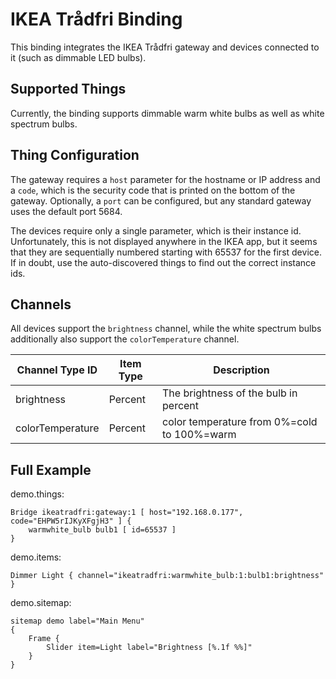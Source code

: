 # IKEA Trådfri Binding

This binding integrates the IKEA Trådfri gateway and devices connected to it (such as dimmable LED bulbs).

## Supported Things

Currently, the binding supports dimmable warm white bulbs as well as white spectrum bulbs.

## Thing Configuration

The gateway requires a `host` parameter for the hostname or IP address and a `code`, which is the security code that is printed on the bottom of the gateway. Optionally, a `port` can be configured, but any standard gateway uses the default port 5684.

The devices require only a single parameter, which is their instance id. Unfortunately, this is not displayed anywhere in the IKEA app, but it seems that they are sequentially numbered starting with 65537 for the first device. If in doubt, use the auto-discovered things to find out the correct instance ids.

## Channels

All devices support the `brightness` channel, while the white spectrum bulbs additionally also support the `colorTemperature` channel.

| Channel Type ID | Item Type     | Description                           |
|-----------------|---------------|---------------------------------------|
| brightness      | Percent       | The brightness of the bulb in percent |
| colorTemperature| Percent       | color temperature from 0%=cold to 100%=warm |

## Full Example

demo.things:

```
Bridge ikeatradfri:gateway:1 [ host="192.168.0.177", code="EHPW5rIJKyXFgjH3" ] {
    warmwhite_bulb bulb1 [ id=65537 ]    
}
```

demo.items:

```
Dimmer Light { channel="ikeatradfri:warmwhite_bulb:1:bulb1:brightness" } 
```

demo.sitemap:

```
sitemap demo label="Main Menu"
{
    Frame {
    	Slider item=Light label="Brightness [%.1f %%]"
	}
}
```
